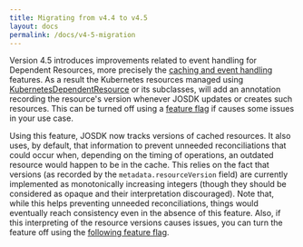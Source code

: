 ```yaml
---
title: Migrating from v4.4 to v4.5
layout: docs
permalink: /docs/v4-5-migration
---
```


Version 4.5 introduces improvements related to event handling for Dependent Resources, more precisely the
[caching and event handling](https://javaoperatorsdk.io/docs/dependent-resources#caching-and-event-handling-in-kubernetesdependentresource)
features. As a result the Kubernetes resources managed using
[KubernetesDependentResource](https://github.com/java-operator-sdk/java-operator-sdk/blob/73b1d8db926a24502c3a70da34f6bcac4f66b4eb/operator-framework-core/src/main/java/io/javaoperatorsdk/operator/processing/event/source/informer/InformerEventSource.java#L72-L72)
or its subclasses, will add an annotation recording the resource's version whenever JOSDK updates or creates such
resources. This can be turned off using a
[feature flag](https://github.com/java-operator-sdk/java-operator-sdk/blob/73b1d8db926a24502c3a70da34f6bcac4f66b4eb/operator-framework-core/src/main/java/io/javaoperatorsdk/operator/api/config/ConfigurationService.java#L375-L375)
if causes some issues in your use case.

Using this feature, JOSDK now tracks versions of cached resources. It also uses, by default, that information to prevent
unneeded reconciliations that could occur when, depending on the timing of operations, an outdated resource would happen
to be in the cache. This relies on the fact that versions (as recorded by the `metadata.resourceVersion` field) are
currently implemented as monotonically increasing integers (though they should be considered as opaque and their
interpretation discouraged). Note that, while this helps preventing unneeded reconciliations, things would eventually
reach consistency even in the absence of this feature. Also, if this interpreting of the resource versions causes
issues, you can turn the feature off using the
[following feature flag](https://github.com/java-operator-sdk/java-operator-sdk/blob/73b1d8db926a24502c3a70da34f6bcac4f66b4eb/operator-framework-core/src/main/java/io/javaoperatorsdk/operator/api/config/ConfigurationService.java#L390-L390).

